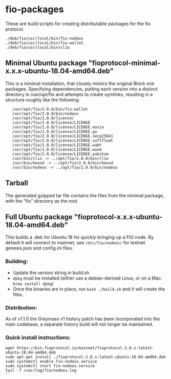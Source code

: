 # fio-packages

These are build scripts for creating distributable packages for the fio protocol.


```
./deb/fio/usr/local/bin/fio-nodeos
./deb/fio/usr/local/bin/fio-wallet
./deb/fio/usr/local/bin/clio
```

## Minimal Ubuntu package "fioprotocol-minimal-x.x.x-ubuntu-18.04-amd64.deb"

This is a minimal installation, that closely mimics the original Block one packages. Specifying dependencies,
putting each version into a distinct directory in /usr/opt/fio and attempts to create symlinks, resulting in
a structure roughly like the following:

```/usr/opt/fio/2.0.0/bin/clio
   /usr/opt/fio/2.0.0/bin/fio-wallet
   /usr/opt/fio/2.0.0/bin/nodeos
   /usr/opt/fio/2.0.0/license/
   /usr/opt/fio/2.0.0/license/LICENSE
   /usr/opt/fio/2.0.0/license/LICENSE.eosio
   /usr/opt/fio/2.0.0/license/LICENSE.go
   /usr/opt/fio/2.0.0/license/LICENSE.secp256k1
   /usr/opt/fio/2.0.0/license/LICENSE.softfloat
   /usr/opt/fio/2.0.0/license/LICENSE.wabt
   /usr/opt/fio/2.0.0/license/LICENSE.wavm
   /usr/opt/fio/2.0.0/license/LICENSE.yubihsm
   /usr/bin/clio -> ../opt/fio/2.0.0/bin/clio
   /usr/bin/keosd -> ../opt/fio/2.0.0/bin/keosd
   /usr/bin/nodeos -> ../opt/fio/2.0.0/bin/nodeos
```

## Tarball

The generated gzipped tar file contains the files from the minimal package, with the "fio" directory as the root.

## Full Ubuntu package "fioprotocol-x.x.x-ubuntu-18.04-amd64.deb"

This builds a .deb for Ubuntu 18 for quickly bringing up a FIO node. By default it will connect to mainnet, see
`/etc/fio/nodeos/` for testnet genesis.json and config.ini files.

### Building:

 * Update the version string in build.sh
 * `dpkg` must be installed (either use a debian-derived Linux, or on a Mac: `brew install dpkg`)
 * Once the binaries are in place, run `bash ./build.sh` and it will create the files.

### Distribution:

As of v1.1.0 the Greymass v1 history patch has been incorporated into the main codebase, a separate history build
will not longer be maintained.

### Quick install instructions:

```
wget https://bin.fioprotocol.io/mainnet/fioprotocol-2.0.x-latest-ubuntu-18.04-amd64.deb
sudo apt-get install ./fioprotocol-2.0.x-latest-ubuntu-18.04-amd64.deb
sudo systemctl enable fio-nodeos.service
sudo systemctl start fio-nodeos.service
tail -f /var/log/fio/nodeos.log
``

